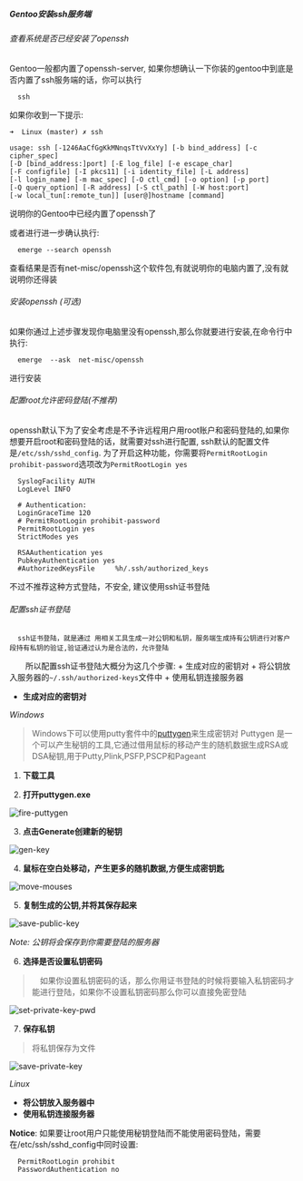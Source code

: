 
##### Gentoo安装ssh服务端
  

###### 查看系统是否已经安装了openssh
  Gentoo一般都内置了openssh-server, 如果你想确认一下你装的gentoo中到底是否内置了ssh服务端的话，你可以执行
    
  ```shell
    ssh
  ```

  如果你收到一下提示:

  ```
  ➜  Linux (master) ✗ ssh

  usage: ssh [-1246AaCfGgKkMNnqsTtVvXxYy] [-b bind_address] [-c cipher_spec]
  [-D [bind_address:]port] [-E log_file] [-e escape_char]
  [-F configfile] [-I pkcs11] [-i identity_file] [-L address]
  [-l login_name] [-m mac_spec] [-O ctl_cmd] [-o option] [-p port]
  [-Q query_option] [-R address] [-S ctl_path] [-W host:port]
  [-w local_tun[:remote_tun]] [user@]hostname [command]

  ``` 
  说明你的Gentoo中已经内置了openssh了


  或者进行进一步确认执行:

  ```shell
    emerge --search openssh
  ```

  查看结果是否有net-misc/openssh这个软件包,有就说明你的电脑内置了,没有就说明你还得装


###### 安装openssh (可选)

  如果你通过上述步骤发现你电脑里没有openssh,那么你就要进行安装,在命令行中执行:

  ```
    emerge  --ask  net-misc/openssh

  ```
  进行安装


###### 配置root允许密码登陆(不推荐)
  openssh默认下为了安全考虑是不予许远程用户用root账户和密码登陆的,如果你想要开启root和密码登陆的话，就需要对ssh进行配置, ssh默认的配置文件是`/etc/ssh/sshd_config`.
  为了开启这种功能，你需要将`PermitRootLogin  prohibit-password`选项改为`PermitRootLogin yes`
  
```
  SyslogFacility AUTH
  LogLevel INFO

  # Authentication:
  LoginGraceTime 120
  # PermitRootLogin prohibit-password
  PermitRootLogin yes
  StrictModes yes

  RSAAuthentication yes
  PubkeyAuthentication yes
  #AuthorizedKeysFile     %h/.ssh/authorized_keys

```
 不过不推荐这种方式登陆，不安全, 建议使用ssh证书登陆


###### 配置ssh证书登陆
  
      ssh证书登陆，就是通过 用相关工具生成一对公钥和私钥，服务端生成持有公钥进行对客户段持有私钥的验证,验证通过认为是合法的，允许登陆

　　所以配置ssh证书登陆大概分为这几个步骤: 
     + 生成对应的密钥对 
     + 将公钥放入服务器的`~/.ssh/authorized-keys`文件中
     + 使用私钥连接服务器
  
  + **生成对应的密钥对**
   
  *Windows*

  > Windows下可以使用putty套件中的[puttygen](https://the.earth.li/~sgtatham/putty/latest/x86/puttygen.exe)来生成密钥对
  > Puttygen 是一个可以产生秘钥的工具,它通过借用鼠标的移动产生的随机数据生成RSA或DSA秘钥,用于Putty,Plink,PSFP,PSCP和Pageant


  1. **下载工具**

  
  2. **打开puttygen.exe**

  ![fire-puttygen](./Images/configure-ssh/putty-open.jpg)

  3. **点击Generate创建新的秘钥**

  ![gen-key](./Images/configure-ssh/gen-key.jpg)

  4. **鼠标在空白处移动，产生更多的随机数据,方便生成密钥匙**

  ![move-mouses](./Images/configure-ssh/move-mouse.jpg)
  
  5. **复制生成的公钥,并将其保存起来**

  ![save-public-key](./Images/configure-ssh/copy-public-key.jpg)
   
  *Note: 公钥将会保存到你需要登陆的服务器*

  6. **选择是否设置私钥密码**

  >　如果你设置私钥密码的话，那么你用证书登陆的时候将要输入私钥密码才能进行登陆，如果你不设置私钥密码那么你可以直接免密登陆
  

  ![set-private-key-pwd](./Images/configure-ssh/set-private-keys.jpg)


  7. **保存私钥**

  > 将私钥保存为文件

  ![save-private-key](./Images/configure-ssh/save-private-key.jpg)


  

  *Linux*

  + **将公钥放入服务器中**
  + **使用私钥连接服务器**



  **Notice**: 如果要让root用户只能使用秘钥登陆而不能使用密码登陆，需要在/etc/ssh/sshd_config中同时设置: 

  ```
    PermitRootLogin prohibit 
    PasswordAuthentication no

  ```
